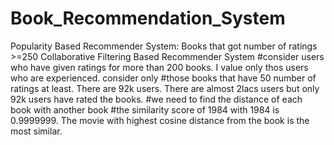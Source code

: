 # Book_Recommendation_System
Popularity Based Recommender System:
Books that got number of ratings >=250
Collaborative Filtering Based Recommender System
#consider users who have given ratings for more than 200 books. I value only thos users who are experienced. consider only 
#those books that have 50 number of ratings at least.
There are 92k users. There are almost 2lacs users but only 92k users have rated the books.
#we need to find the distance of each book with another book
#the similarity score of 1984 with 1984 is 0.9999999. The movie with highest cosine distance from the book is the most similar.
